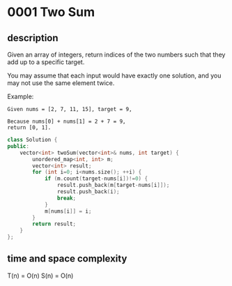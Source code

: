 # 0001 Two Sum

## description
Given an array of integers, return indices of the two numbers such that they add up to a specific target.

You may assume that each input would have exactly one solution, and you may not use the same element twice.

Example:

```
Given nums = [2, 7, 11, 15], target = 9,

Because nums[0] + nums[1] = 2 + 7 = 9,
return [0, 1].
```


```c++
class Solution {
public:
    vector<int> twoSum(vector<int>& nums, int target) {
        unordered_map<int, int> m;
        vector<int> result;
        for (int i=0; i<nums.size(); ++i) {
            if (m.count(target-nums[i])!=0) {
                result.push_back(m[target-nums[i]]);
                result.push_back(i);
                break;
            }
            m[nums[i]] = i;
        }
        return result;
    }
};
```
## time and space complexity
T(n) = O(n)
S(n) = O(n)
